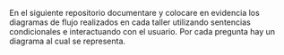 En el siguiente repositorio documentare y colocare en evidencia los diagramas de flujo realizados en cada taller
utilizando sentencias condicionales e interactuando con el usuario. Por cada pregunta hay un diagrama al cual se representa.

